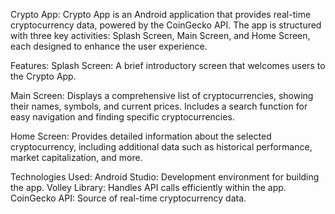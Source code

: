 Crypto App:
Crypto App is an Android application that provides real-time cryptocurrency data, powered by the CoinGecko API. The app is structured with three key activities: Splash Screen, Main Screen, and Home Screen, each designed to enhance the user experience.

Features:
Splash Screen:
A brief introductory screen that welcomes users to the Crypto App.

Main Screen:
Displays a comprehensive list of cryptocurrencies, showing their names, symbols, and current prices. Includes a search function for easy navigation and finding specific cryptocurrencies.

Home Screen:
Provides detailed information about the selected cryptocurrency, including additional data such as historical performance, market capitalization, and more.

Technologies Used:
Android Studio: Development environment for building the app.
Volley Library: Handles API calls efficiently within the app.
CoinGecko API: Source of real-time cryptocurrency data.
